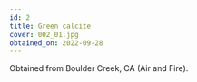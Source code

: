 ```yaml
---
id: 2 
title: Green calcite
cover: 002_01.jpg
obtained_on: 2022-09-28
---
```


Obtained from Boulder Creek, CA (Air and Fire).
